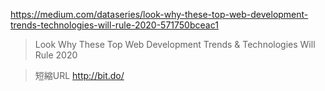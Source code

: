 https://medium.com/dataseries/look-why-these-top-web-development-trends-technologies-will-rule-2020-571750bceac1
>Look Why These Top Web Development Trends & Technologies Will Rule 2020

>短縮URL
http://bit.do/
